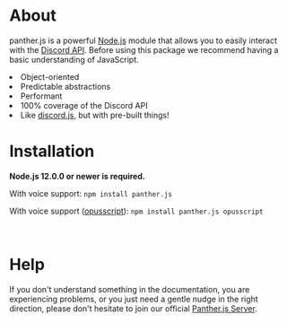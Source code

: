 # About

panther.js is a powerful [Node.js](https://nodejs.org/) module that allows you to easily interact with the [Discord API](https://discord.com/developers/docs/intro). Before using this package we recommend having a basic understanding of JavaScript.
<li>Object-oriented</li>
<li>Predictable abstractions</li>
<li>Performant</li>
<li>100% coverage of the Discord API</li>
<li>Like <a href="https://www.npmjs.com/package/discord.js">discord.js</a>, but with pre-built things!</li>

# Installation
<p>
    <strong>Node.js 12.0.0 or newer is required.</strong>
</p>

<p>
With voice support: <code>npm install panther.js</code></p>
</p>
With voice support (<a href="https://www.npmjs.com/package/opusscript" rel="nofollow">opusscript</a>): <code>npm install panther.js opusscript</code></p>
</p><br>

# Help
<p>If you don't understand something in the documentation, you are experiencing problems, or you just need a gentle
nudge in the right direction, please don't hesitate to join our official <a href="https://discord.gg/FXCZDjh6FP" rel="nofollow">Panther.js Server</a>.</p>

